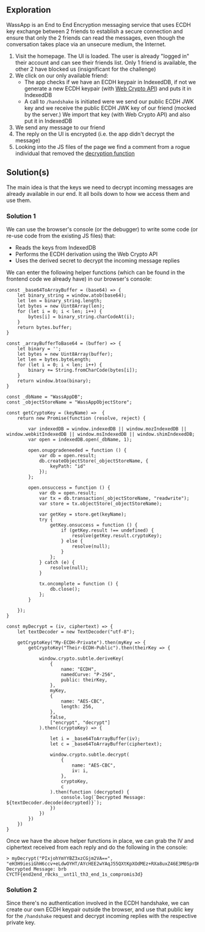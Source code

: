 ## Exploration

WassApp is an End to End Encryption messaging service that uses ECDH key exchange between 2 friends to establish a secure connection and ensure that only the 2 friends can read the messages, even though the conversation takes place via an unsecure medium, the Internet.  

1. Visit the homepage. The UI is loaded. The user is already "logged in" their account and can see their friends list. Only 1 friend is available, the other 2 have blocked us (insignificant for the challenge)
2. We click on our only available friend:
    - The app checks if we have an ECDH keypair in IndexedDB, if not we generate a new ECDH keypair (with [Web Crypto API](https://www.w3.org/TR/WebCryptoAPI/)) and puts it in IndexedDB
    - A call to `/handshake` is initiated were we send our public ECDH JWK key and we receive the public ECDH JWK key of our friend (mocked by the server.) We import that key (with Web Crypto API) and also put it in IndexedDB
3. We send any message to our friend
4. The reply on the UI is encrypted (i.e. the app didn't decrypt the message)
6. Looking into the JS files of the page we find a comment from a rogue individual that removed the [decryption function](https://github.com/kgeorgiou/ccsc-2018/blob/7ea791a52c41fc0838777622025335b70e308c5b/wassapp/client/src/utils/crypto.js#L89-L105)

## Solution(s)  

The main idea is that the keys we need to decrypt incoming messages are already available in our end. It all boils down to how we access them and use them.

### Solution 1  

We can use the browser's console (or the debugger) to write some code (or re-use code from the existing JS files) that:   
- Reads the keys from IndexedDB  
- Performs the ECDH derivation using the Web Crypto API  
- Uses the derived secret to decrypt the incoming message replies  

We can enter the following helper functions (which can be found in the frontend code we already have) in our browser's console:
```
const _base64ToArrayBuffer = (base64) => {
    let binary_string = window.atob(base64);
    let len = binary_string.length;
    let bytes = new Uint8Array(len);
    for (let i = 0; i < len; i++) {
        bytes[i] = binary_string.charCodeAt(i);
    }
    return bytes.buffer;
}

const _arrayBufferToBase64 = (buffer) => {
    let binary = '';
    let bytes = new Uint8Array(buffer);
    let len = bytes.byteLength;
    for (let i = 0; i < len; i++) {
        binary += String.fromCharCode(bytes[i]);
    }
    return window.btoa(binary);
}

const _dbName = "WassAppDB";
const _objectStoreName = "WassAppObjectStore";

const getCryptoKey = (keyName) =>  {
    return new Promise(function (resolve, reject) {

        var indexedDB = window.indexedDB || window.mozIndexedDB || window.webkitIndexedDB || window.msIndexedDB || window.shimIndexedDB;
        var open = indexedDB.open(_dbName, 1);

        open.onupgradeneeded = function () {
            var db = open.result;
            db.createObjectStore(_objectStoreName, {
                keyPath: "id"
            });
        };

        open.onsuccess = function () {
            var db = open.result;
            var tx = db.transaction(_objectStoreName, "readwrite");
            var store = tx.objectStore(_objectStoreName);

            var getKey = store.get(keyName);
            try {
                getKey.onsuccess = function () {
                    if (getKey.result !== undefined) {
                        resolve(getKey.result.cryptoKey);
                    } else {
                        resolve(null);
                    }
                };
            } catch (e) {
                resolve(null);
            }

            tx.oncomplete = function () {
                db.close();
            };
        }

    });
}

const myDecrypt = (iv, ciphertext) => {
    let textDecoder = new TextDecoder("utf-8");

    getCryptoKey("My-ECDH-Private").then(myKey => {
        getCryptoKey("Their-ECDH-Public").then(theirKey => {

            window.crypto.subtle.deriveKey(
                {
                    name: "ECDH",
                    namedCurve: "P-256",
                    public: theirKey,
                },
                myKey,
                {
                    name: "AES-CBC",
                    length: 256,
                },
                false,
                ["encrypt", "decrypt"]
            ).then((cryptoKey) => {

                let i = _base64ToArrayBuffer(iv);
                let c = _base64ToArrayBuffer(ciphertext);

                window.crypto.subtle.decrypt(
                    {
                        name: "AES-CBC",
                        iv: i,
                    },
                    cryptoKey,
                    c
                ).then(function (decrypted) {
                    console.log(`Decrypted Message: ${textDecoder.decode(decrypted)}`);
                })
            })
        })
    }) 
}
```

Once we have the above helper functions in place, we can grab the IV and ciphertext received from each reply and do the following in the console:
```
> myDecrypt("PIxjohYmYYBZ3xzCGjm2VA==", "eH3H9iesiGhH6ccv+eLdwOYHT/AYcHEE2wYAqJ55QXtKpXOdMEz+RXa8uxZ46E3M0SprDHcprKY8vLKBPHTWCQ==")
Decrypted Message: brb
CYCTF{end2end_r0cks__unt1l_th3_end_1s_compromis3d}
```


### Solution 2  

Since there's no authentication involved in the ECDH handshake, we can create our own ECDH keypair outside the browser, and use that public key for the `/handshake` request and decrypt incoming replies with the respective private key.
